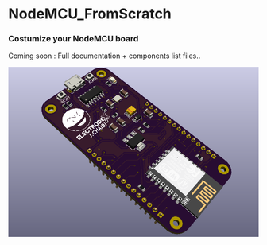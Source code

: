 # NodeMCU_FromScratch
### Costumize your NodeMCU board  

Coming soon : Full documentation + components list files..

![Image of nucleo](
https://github.com/JihedChaibi/NodeMCU_FromScratch/blob/master/NodeMCU_KiCad.PNG)
